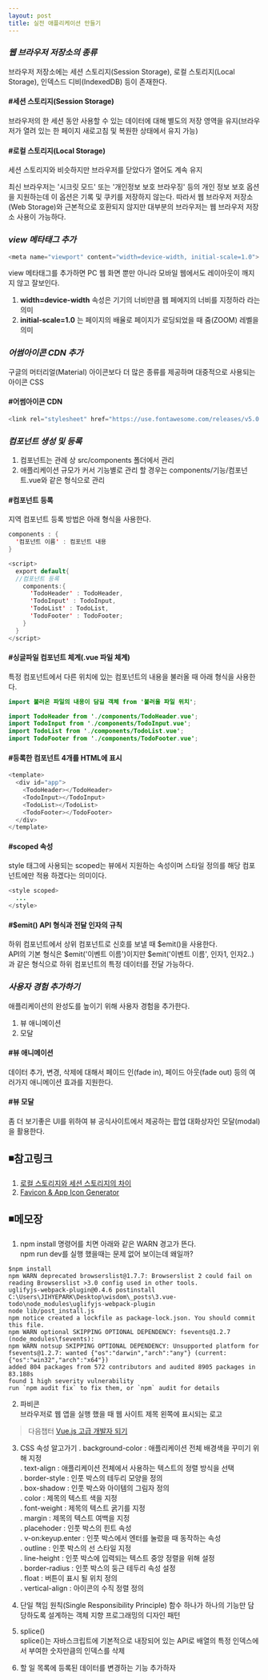 ```yaml
---
layout: post
title: 실전 애플리케이션 만들기
---
```


### ***웹 브라우저 저장소의 종류***
브라우저 저장소에는 세션 스토리지(Session Storage), 로컬 스토리지(Local Storage), 인덱스드 디비(IndexedDB) 등이 존재한다.

#### #세션 스토리지(Session Storage)
브라우저의 한 세션 동안 사용할 수 있는 데이터에 대해 별도의 저장 영역을 유지(브라우저가 열려 있는 한 페이지 새로고침 및 복원한 상태에서 유지 가능)  

#### #로컬 스토리지(Local Storage)
세션 스토리지와 비슷하지만 브라우저를 닫았다가 열어도 계속 유지  

최신 브라우저는 '시크릿 모드' 또는 '개인정보 보호 브라우징' 등의 개인 정보 보호 옵션을 지원하는데 이 옵션은 기록 및 쿠키를 저장하지 않는다. 따라서 웹 브라우저 저장소(Web Storage)와 근본적으로 호환되지 않지만 대부분의 브라우저는 웹 브라우저 저장소 사용이 가능하다.

### ***view 메타태그 추가***
```java
<meta name="viewport" content="width=device-width, initial-scale=1.0">
```
view 메타태그를 추가하면 PC 웹 화면 뿐만 아니라 모바일 웹에서도 레이아웃이 깨지지 않고 잘보인다.  
1. __width=device-width__ 속성은 기기의 너비만큼 웹 페에지의 너비를 지정하라 라는 의미    
2. __initial-scale=1.0__ 는 페이지의 배율로 페이지가 로딩되었을 때 줌(ZOOM) 레벨을 의미     

### ***어썸아이콘 CDN 추가***
구글의 머터리얼(Material) 아이콘보다 더 많은 종류를 제공하며 대중적으로 사용되는 아이콘 CSS  


#### #어썸아이콘 CDN   
```java   
<link rel="stylesheet" href="https://use.fontawesome.com/releases/v5.0.10/css/all.css">
```   

### ***컴포넌트 생성 및 등록***
1. 컴포넌트는 관례 상 src/components 폴더에서 관리  
2. 애플리케이션 규모가 커서 기능별로 관리 할 경우는 components/기능/컴포넌트.vue와 같은 형식으로 관리  

#### #컴포넌트 등록
지역 컴포넌트 등록 방법은 아래 형식을 사용한다.
```java
components : {
  '컴포넌트 이름' : 컴포넌트 내용
}
```
```java
<script>
  export default{
  //컴포넌트 등록
    components:{
      'TodoHeader' : TodoHeader,
      'TodoInput' : TodoInput,
      'TodoList' : TodoList,
      'TodoFooter' : TodoFooter;
    }
  }
</script>
```

#### #싱글파일 컴포넌트 체계(.vue 파일 체계)
특정 컴포넌트에서 다른 위치에 있는 컴포넌트의 내용을 불러올 때 아래 형식을 사용한다.
```java
import 불러온 파일의 내용이 담길 객체 from '불러올 파일 위치';
```
```java
import TodoHeader from './components/TodoHeader.vue';
import TodoInput from './components/TodoInput.vue';
import TodoList from './components/TodoList.vue';
import TodoFooter from './components/TodoFooter.vue';
```

#### #등록한 컴포넌트 4개를 HTML에 표시
```java
<template>
  <div id="app">
    <TodoHeader></TodoHeader>
    <TodoInput></TodoInput>
    <TodoList></TodoList>
    <TodoFooter></TodoFooter>
  </div>
</template>
```

#### #scoped 속성
style 태그에 사용되는 scoped는 뷰에서 지원하는 속성이며 스타일 정의를 해당 컴포넌트에만 적용 하겠다는 의미이다.
```java
<style scoped>
  ...
</style>
```  

#### #$emit() API 형식과 전달 인자의 규칙
하위 컴포넌트에서 상위 컴포넌트로 신호를 보낼 때 $emit()을 사용한다.  
API의 기본 형식은 $emit('이벤트 이름')이지만 $emit('이벤트 이름', 인자1, 인자2..)과 같은 형식으로 하위 컴포넌트의 특정 데이터를 전달 가능하다.  

### ***사용자 경험 추가하기***
애플리케이션의 완성도를 높이기 위해 사용자 경험을 추가한다.  
1. 뷰 애니메이션  
2. 모달  

#### #뷰 애니메이션
데이터 추가, 변경, 삭제에 대해서 페이드 인(fade in), 페이드 아웃(fade out) 등의 여러가지 애니메이션 효과를 지원한다.

#### #뷰 모달
좀 더 보기좋은 UI를 위하여 뷰 공식사이트에서 제공하는 팝업 대화상자인 모달(modal)을 활용한다.

## ◾참고링크  
1. [로컬 스토리지와 세션 스토리지의 차이](https://developer.mozilla.org/en-US/docs/Web/API/Web_Storage_API)      
2. [Favicon & App Icon Generator](https://www.favicon-generator.org/)   
## ◾메모장
1. npm install 명령어를 치면 아래와 같은 WARN 경고가 뜬다.  
npm run dev를 실행 했을때는 문제 없어 보이는데 왜일까?   
```
$npm install
npm WARN deprecated browserslist@1.7.7: Browserslist 2 could fail on reading Browserslist >3.0 config used in other tools.
uglifyjs-webpack-plugin@0.4.6 postinstall C:\Users\JIHYEPARK\Desktop\wisdom\_posts\3.vue-todo\node_modules\uglifyjs-webpack-plugin
node lib/post_install.js
npm notice created a lockfile as package-lock.json. You should commit this file.
npm WARN optional SKIPPING OPTIONAL DEPENDENCY: fsevents@1.2.7 (node_modules\fsevents):
npm WARN notsup SKIPPING OPTIONAL DEPENDENCY: Unsupported platform for fsevents@1.2.7: wanted {"os":"darwin","arch":"any"} (current: {"os":"win32","arch":"x64"})
added 804 packages from 572 contributors and audited 8905 packages in 83.188s
found 1 high severity vulnerability
run `npm audit fix` to fix them, or `npm` audit for details    
```   
2. 파비콘  
브라우저로 웹 앱을 실행 했을 때 웹 사이트 제목 왼쪽에 표시되는 로고  
> 다음챕터 [Vue.js 고급 개발자 되기](https://wisdompark.github.io/Vue-Js6/)

3. CSS 속성 알고가기
. background-color : 애플리케이션 전체 배경색을 꾸미기 위해 지정  
. text-align : 애플리케이션 전체에서 사용하는 텍스트의 정렬 방식을 선택  
. border-style : 인풋 박스의 테두리 모양을 정의  
. box-shadow : 인풋 박스와 아이템의 그림자 정의  
. color : 제목의 텍스트 색을 지정  
. font-weight : 제목의 텍스트 굵기를 지정  
. margin : 제목의 텍스트 여백을 지정    
. placehoder : 인풋 박스의 힌트 속성  
. v-on:keyup.enter : 인풋 박스에서 엔터를 눌렀을 때 동작하는 속성  
. outline : 인풋 박스의 선 스타일 지정  
. line-height : 인풋 박스에 입력되는 텍스트 중앙 정렬을 위해 설정  
. border-radius : 인풋 박스의 둥근 테두리 속성 설정  
. float : 버튼이 표시 될 위치 정의   
. vertical-align : 아이콘의 수직 정렬 정의     

4. 단일 책임 원칙(Single Responsibility Principle)
함수 하나가 하나의 기능만 담당하도록 설계하는 객체 지향 프로그래밍의 디자인 패턴  

5. splice()  
splice()는 자바스크립트에 기본적으로 내장되어 있는 API로 배열의 특정 인덱스에서 부여한 숫자만큼의 인덱스를 삭제  

6. 할 일 목록에 등록된 데이터를 변경하는 기능 추가하자
